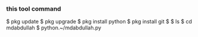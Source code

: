 ### this tool command

$ pkg update
$ pkg upgrade
$ pkg install python 
$ pkg install git 
$ 
$ ls
$ cd mdabdullah
$ python.~/mdabdullah.py
